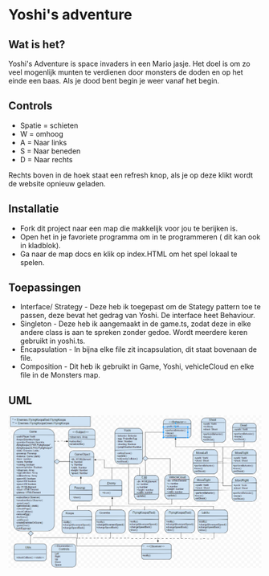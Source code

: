 # Yoshi's adventure

## Wat is het?
Yoshi's Adventure is space invaders in een Mario jasje. Het doel is om zo veel mogenlijk munten te verdienen door monsters de doden en op het einde een baas.
Als je dood bent begin je weer vanaf het begin.

## Controls
- Spatie =  schieten
- W = omhoog
- A = Naar links
- S = Naar beneden
- D = Naar rechts

Rechts boven in de hoek staat een refresh knop, als je op deze klikt wordt de website opnieuw geladen.

## Installatie
- Fork dit project naar een map die makkelijk voor jou te berijken is.
- Open het in je favoriete programma om in te programmeren ( dit kan ook in kladblok).
- Ga naar de map docs en klik op index.HTML om het spel lokaal te spelen.

## Toepassingen
- Interface/ Strategy - Deze heb ik toegepast om de Stategy pattern toe te passen, deze bevat het gedrag van Yoshi. De interface heet Behaviour.
- Singleton - Deze heb ik aangemaakt in de game.ts, zodat deze in elke andere class is aan te spreken zonder gedoe. Wordt meerdere keren gebruikt in yoshi.ts.
- Encapsulation - In bijna elke file zit incapsulation, dit staat bovenaan de file.
- Composition -  Dit heb ik gebruikt in Game, Yoshi, vehicleCloud en elke file in de Monsters map.

## UML
![alt text](https://raw.githubusercontent.com/cirflexx/YoshisAdventure/master/UML-YoshisRevenge.png)
